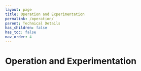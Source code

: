 ```yaml
---
layout: page
title: Operation and Experimentation
permalink: /operation/
parent: Technical Details
has_children: false
has_toc: false
nav_order: 4
---
```


# Operation and Experimentation
